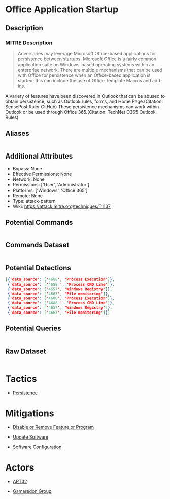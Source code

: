 
# Office Application Startup

## Description

### MITRE Description

> Adversaries may leverage Microsoft Office-based applications for persistence between startups. Microsoft Office is a fairly common application suite on Windows-based operating systems within an enterprise network. There are multiple mechanisms that can be used with Office for persistence when an Office-based application is started; this can include the use of Office Template Macros and add-ins.

A variety of features have been discovered in Outlook that can be abused to obtain persistence, such as Outlook rules, forms, and Home Page.(Citation: SensePost Ruler GitHub) These persistence mechanisms can work within Outlook or be used through Office 365.(Citation: TechNet O365 Outlook Rules)

## Aliases

```

```

## Additional Attributes

* Bypass: None
* Effective Permissions: None
* Network: None
* Permissions: ['User', 'Administrator']
* Platforms: ['Windows', 'Office 365']
* Remote: None
* Type: attack-pattern
* Wiki: https://attack.mitre.org/techniques/T1137

## Potential Commands

```

```

## Commands Dataset

```

```

## Potential Detections

```json
[{'data_source': ['4688', 'Process Execution']},
 {'data_source': ['4688 ', 'Process CMD Line']},
 {'data_source': ['4657', 'Windows Registry']},
 {'data_source': ['4663', 'File monitoring']},
 {'data_source': ['4688', 'Process Execution']},
 {'data_source': ['4688 ', 'Process CMD Line']},
 {'data_source': ['4657', 'Windows Registry']},
 {'data_source': ['4663', 'File monitoring']}]
```

## Potential Queries

```json

```

## Raw Dataset

```json

```

# Tactics


* [Persistence](../tactics/Persistence.md)


# Mitigations


* [Disable or Remove Feature or Program](../mitigations/Disable-or-Remove-Feature-or-Program.md)

* [Update Software](../mitigations/Update-Software.md)
    
* [Software Configuration](../mitigations/Software-Configuration.md)
    

# Actors


* [APT32](../actors/APT32.md)

* [Gamaredon Group](../actors/Gamaredon-Group.md)
    
